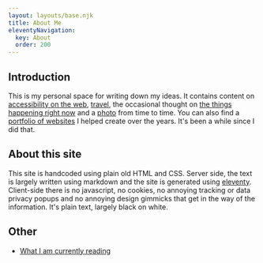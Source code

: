 ```yaml
---
layout: layouts/base.njk
title: About Me
eleventyNavigation:
  key: About
  order: 200
---
```

## Introduction
This is my personal space for writing down my ideas. It contains content on <a href="/archive/web">accessibility on the web</a>, <a href="/archive/travel/">travel</a>, the occasional thought on <a href="/archive/general">the things happening right now</a> and a <a href="/archive/photos/">photo</a> from time to time.  You can also find a <a href="/archive/work">portfolio of websites</a> I helped create over the years. It's been a while since I did that.

## About this site
This site is handcoded using plain old HTML and CSS. Server side, the text is largely written using markdown and the site is generated using [eleventy](https://11ty.dev). Client-side there is no javascript, no cookies, no annoying tracking or data privacy popups and no annoying design gimmicks that get in the way of the information. It's plain text, largely black on white.

## Other

- [What I am currently reading](/now-reading)